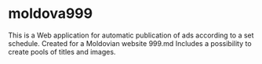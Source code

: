 # moldova999

This is a Web application for automatic publication of ads according to a set schedule.
Created for a Moldovian website 999.md Includes a possibility to create pools of titles and images.
